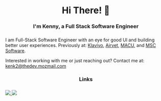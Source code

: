 <h1 align="center">
  Hi There! 👋
</h1>

<h3 align="center">
  I'm Kenny, a Full Stack Software Engineer
</h3>

<p style="margin-top: 24px; margin-bottom: 12px;">
I am Full-Stack Software Engineer with an eye for good UI and building better user experiences. Previously at: <a href="https://klaviyo.com/" target="_blank">Klaviyo</a>, <a href="https://airvet.com" target="_blank">Airvet</a>, <a href="https://macu.com">MACU</a>, and <a href="https://hexagon.com/company/divisions/manufacturing-intelligence/msc-software">MSC Software</a>.
</p>

<p>Interested in working with me or just reaching out? Contact me at: <a href="mailto:kenk2@thedev.mozmail.com">kenk2@thedev.mozmail.com</a> </p>

<h3 style="margin-bottom: 24px; font-weight: bold; text-align: center">Links</h3>
  <a href="https://linkedin.com/in/kenk-9cfn483/">
    <img src="https://img.shields.io/badge/LinkedIn-0077B5?style=for-the-badge&logo=linkedin"/>
  </a>
  <a href="https://leetcode.com/kenk2/">
    <img src="https://img.shields.io/badge/-LeetCode-FFA116?style=for-the-badge&logo=LeetCode"/>
  </a>
</div>






